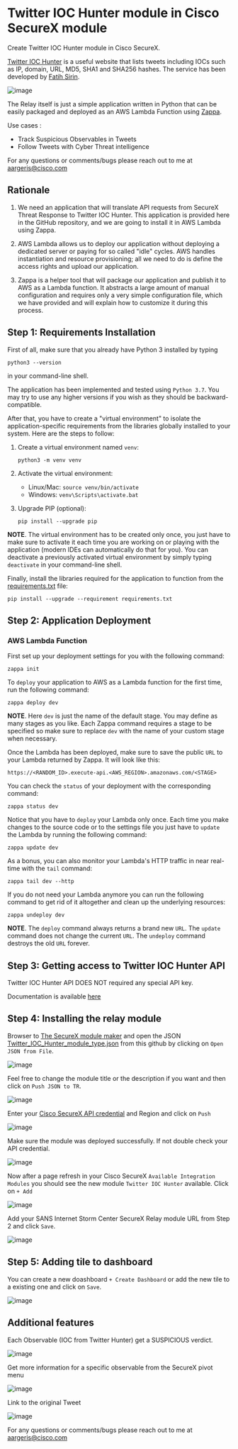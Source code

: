# Twitter IOC Hunter module in Cisco SecureX module

Create Twitter IOC Hunter module in Cisco SecureX.

[Twitter IOC Hunter](http://tweettioc.com/) is a useful website that lists tweets including IOCs such as IP, domain, URL, MD5, SHA1 and SHA256 hashes. The service has been developed by [Fatih Sirin]( https://www.linkedin.com/in/fatih-s-541bbb116/).

![image](img/dashboard.png)

The Relay itself is just a simple application written in Python that can be
easily packaged and deployed as an AWS Lambda Function using
[Zappa](https://github.com/Miserlou/Zappa).

Use cases :
  - Track Suspicious Observables in Tweets
  - Follow Tweets with Cyber Threat intelligence

For any questions or comments/bugs please reach out to me at aargeris@cisco.com

## Rationale

1. We need an application that will translate API requests from SecureX Threat Response
to Twitter IOC Hunter. This application is provided here in the GitHub repository, and we are going to install it in AWS Lambda
using Zappa.

2. AWS Lambda allows us to deploy our application without deploying a dedicated
server or paying for so called "idle" cycles. AWS handles instantiation and
resource provisioning; all we need to do is define the access rights and upload
our application.

3. Zappa is a helper tool that will package our application and publish it to
AWS as a Lambda function. It abstracts a large amount of manual configuration
and requires only a very simple configuration file, which we have provided and
will explain how to customize it during this process.

## Step 1: Requirements Installation

First of all, make sure that you already have Python 3 installed by typing
```
python3 --version
```
in your command-line shell.

The application has been implemented and tested using `Python 3.7`. You may try
to use any higher versions if you wish as they should be backward-compatible.

After that, you have to create a "virtual environment" to isolate the
application-specific requirements from the libraries globally installed to your
system. Here are the steps to follow:

1. Create a virtual environment named `venv`:

   `python3 -m venv venv`

2. Activate the virtual environment:
   - Linux/Mac: `source venv/bin/activate`
   - Windows: `venv\Scripts\activate.bat`

3. Upgrade PIP (optional):

   `pip install --upgrade pip`

**NOTE**. The virtual environment has to be created only once, you just have
to make sure to activate it each time you are working on or playing with the
application (modern IDEs can automatically do that for you). You can deactivate
a previously activated virtual environment by simply typing `deactivate` in
your command-line shell.

Finally, install the libraries required for the application to function from
the [requirements.txt](code/requirements.txt) file:

```
pip install --upgrade --requirement requirements.txt
```

## Step 2: Application Deployment

### AWS Lambda Function

First set up your deployment settings for you with the following command:
```
zappa init
```

To `deploy` your application to AWS as a Lambda function for the first time,
run the following command:
```
zappa deploy dev
```

**NOTE**. Here `dev` is just the name of the default stage. You may define as
many stages as you like. Each Zappa command requires a stage to be specified so
make sure to replace `dev` with the name of your custom stage when necessary.

Once the Lambda has been deployed, make sure to save the public `URL` to your
Lambda returned by Zappa. It will look like this:
```
https://<RANDOM_ID>.execute-api.<AWS_REGION>.amazonaws.com/<STAGE>
```

You can check the `status` of your deployment with the corresponding command:
```
zappa status dev
```

Notice that you have to `deploy` your Lambda only once. Each time you make
changes to the source code or to the settings file you just have to `update`
the Lambda by running the following command:
```
zappa update dev
```

As a bonus, you can also monitor your Lambda's HTTP traffic in near real-time
with the `tail` command:
```
zappa tail dev --http
```

If you do not need your Lambda anymore you can run the following command to
get rid of it altogether and clean up the underlying resources:
```
zappa undeploy dev
```

**NOTE**. The `deploy` command always returns a brand new `URL`. The `update`
command does not change the current `URL`. The `undeploy` command destroys the
old `URL` forever.

## Step 3: Getting access to Twitter IOC Hunter API

Twitter IOC Hunter API DOES NOT required any special API key.

Documentation is available [here](http://tweettioc.com/feed/api)

## Step 4: Installing the relay module

Browser to [The SecureX module maker](https://ciscosecurity.github.io/tr-05-module-maker/) and open the JSON [Twitter_IOC_Hunter_module_type.json](code/Twitter_IOC_Hunter_module_type.json) from this github by clicking on `Open JSON from File`.

![image](img/upload_json.png)

Feel free to change the module title or the description if you want and then click on `Push JSON to TR`.

![image](img/module_maker.png)

Enter your [Cisco SecureX API credential](https://securex.us.security.cisco.com/help/securex/topic/integration) and Region and click on `Push`

![image](img/module_push.png)

Make sure the module was deployed successfully. If not double check your API credential.

![image](img/upload_module_success.png)

Now after a page refresh in your Cisco SecureX `Available Integration Modules` you should see the new module `Twitter IOC Hunter` available. Click on `+ Add`

![image](img/securex_module.png)

Add your SANS Internet Storm Center SecureX Relay module URL from Step 2 and click `Save`.

![image](img/securex_module_config.png)

## Step 5: Adding tile to dashboard

You can create a new doashboard `+ Create Dashboard` or add the new tile to a existing one and click on `Save`.

![image](img/dashboard_config.png)

## Additional features

Each Observable (IOC from Twitter Hunter) get a SUSPICIOUS verdict.

![image](img/verdict.png)

Get more information for a specific observable from the SecureX pivot menu

![image](img/more_info.png)

Link to the original Tweet

![image](img/link.png)


For any questions or comments/bugs please reach out to me at aargeris@cisco.com
